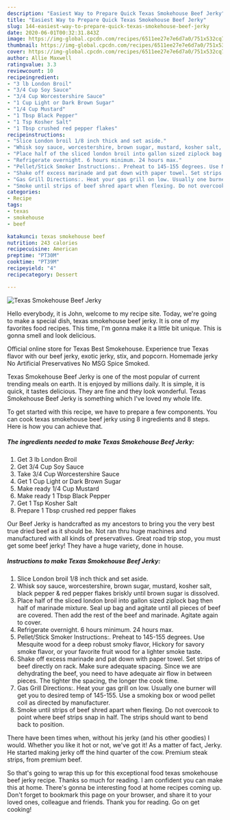 ```yaml
---
description: "Easiest Way to Prepare Quick Texas Smokehouse Beef Jerky"
title: "Easiest Way to Prepare Quick Texas Smokehouse Beef Jerky"
slug: 144-easiest-way-to-prepare-quick-texas-smokehouse-beef-jerky
date: 2020-06-01T00:32:31.843Z
image: https://img-global.cpcdn.com/recipes/6511ee27e7e6d7a0/751x532cq70/texas-smokehouse-beef-jerky-recipe-main-photo.jpg
thumbnail: https://img-global.cpcdn.com/recipes/6511ee27e7e6d7a0/751x532cq70/texas-smokehouse-beef-jerky-recipe-main-photo.jpg
cover: https://img-global.cpcdn.com/recipes/6511ee27e7e6d7a0/751x532cq70/texas-smokehouse-beef-jerky-recipe-main-photo.jpg
author: Allie Maxwell
ratingvalue: 3.3
reviewcount: 10
recipeingredient:
- "3 lb London Broil"
- "3/4 Cup Soy Sauce"
- "3/4 Cup Worcestershire Sauce"
- "1 Cup Light or Dark Brown Sugar"
- "1/4 Cup Mustard"
- "1 Tbsp Black Pepper"
- "1 Tsp Kosher Salt"
- "1 Tbsp crushed red pepper flakes"
recipeinstructions:
- "Slice London broil 1/8 inch thick and set aside."
- "Whisk soy sauce, worcestershire, brown sugar, mustard, kosher salt, black pepper &amp; red pepper flakes briskly until brown sugar is dissolved."
- "Place half of the sliced london broil into gallon sized ziplock bag then half of marinade mixture. Seal up bag and agitate until all pieces of beef are covered. Then add the rest of the beef and marinade. Agitate again to cover."
- "Refrigerate overnight. 6 hours minimum. 24 hours max."
- "Pellet/Stick Smoker Instructions:. Preheat to 145-155 degrees. Use Mesquite wood for a deep robust smoky flavor, Hickory for savory smoke flavor, or your favorite fruit wood for a lighter smoke taste."
- "Shake off excess marinade and pat down with paper towel. Set strips of beef directly on rack. Make sure adequate spacing. Since we are dehydrating the beef, you need to have adequate air flow in between pieces. The tighter the spacing, the longer the cook time."
- "Gas Grill Directions:. Heat your gas grill on low. Usually one burner will get you to desired temp of 145-155. Use a smoking box or wood pellet coil as directed by manufacturer."
- "Smoke until strips of beef shred apart when flexing. Do not overcook to point where beef strips snap in half. The strips should want to bend back to position."
categories:
- Recipe
tags:
- texas
- smokehouse
- beef

katakunci: texas smokehouse beef 
nutrition: 243 calories
recipecuisine: American
preptime: "PT30M"
cooktime: "PT39M"
recipeyield: "4"
recipecategory: Dessert

---
```



![Texas Smokehouse Beef Jerky](https://img-global.cpcdn.com/recipes/6511ee27e7e6d7a0/751x532cq70/texas-smokehouse-beef-jerky-recipe-main-photo.jpg)

Hello everybody, it is John, welcome to my recipe site. Today, we're going to make a special dish, texas smokehouse beef jerky. It is one of my favorites food recipes. This time, I'm gonna make it a little bit unique. This is gonna smell and look delicious.

Official online store for Texas Best Smokehouse. Experience true Texas flavor with our beef jerky, exotic jerky, stix, and popcorn. Homemade jerky No Artificial Preservatives No MSG Spice Smoked.

Texas Smokehouse Beef Jerky is one of the most popular of current trending meals on earth. It is enjoyed by millions daily. It is simple, it is quick, it tastes delicious. They are fine and they look wonderful. Texas Smokehouse Beef Jerky is something which I've loved my whole life.


To get started with this recipe, we have to prepare a few components. You can cook texas smokehouse beef jerky using 8 ingredients and 8 steps. Here is how you can achieve that.

<!--inarticleads1-->

##### The ingredients needed to make Texas Smokehouse Beef Jerky:

1. Get 3 lb London Broil
1. Get 3/4 Cup Soy Sauce
1. Take 3/4 Cup Worcestershire Sauce
1. Get 1 Cup Light or Dark Brown Sugar
1. Make ready 1/4 Cup Mustard
1. Make ready 1 Tbsp Black Pepper
1. Get 1 Tsp Kosher Salt
1. Prepare 1 Tbsp crushed red pepper flakes


Our Beef Jerky is handcrafted as my ancestors to bring you the very best true dried beef as it should be. Not ran thru huge machines and manufactured with all kinds of preservatives. Great road trip stop, you must get some beef jerky! They have a huge variety, done in house. 

<!--inarticleads2-->

##### Instructions to make Texas Smokehouse Beef Jerky:

1. Slice London broil 1/8 inch thick and set aside.
1. Whisk soy sauce, worcestershire, brown sugar, mustard, kosher salt, black pepper &amp; red pepper flakes briskly until brown sugar is dissolved.
1. Place half of the sliced london broil into gallon sized ziplock bag then half of marinade mixture. Seal up bag and agitate until all pieces of beef are covered. Then add the rest of the beef and marinade. Agitate again to cover.
1. Refrigerate overnight. 6 hours minimum. 24 hours max.
1. Pellet/Stick Smoker Instructions:. Preheat to 145-155 degrees. Use Mesquite wood for a deep robust smoky flavor, Hickory for savory smoke flavor, or your favorite fruit wood for a lighter smoke taste.
1. Shake off excess marinade and pat down with paper towel. Set strips of beef directly on rack. Make sure adequate spacing. Since we are dehydrating the beef, you need to have adequate air flow in between pieces. The tighter the spacing, the longer the cook time.
1. Gas Grill Directions:. Heat your gas grill on low. Usually one burner will get you to desired temp of 145-155. Use a smoking box or wood pellet coil as directed by manufacturer.
1. Smoke until strips of beef shred apart when flexing. Do not overcook to point where beef strips snap in half. The strips should want to bend back to position.


There have been times when, without his jerky (and his other goodies) I would. Whether you like it hot or not, we&#39;ve got it! As a matter of fact, Jerky. He started making jerky off the hind quarter of the cow. Premium steak strips, from premium beef. 

So that's going to wrap this up for this exceptional food texas smokehouse beef jerky recipe. Thanks so much for reading. I am confident you can make this at home. There's gonna be interesting food at home recipes coming up. Don't forget to bookmark this page on your browser, and share it to your loved ones, colleague and friends. Thank you for reading. Go on get cooking!
